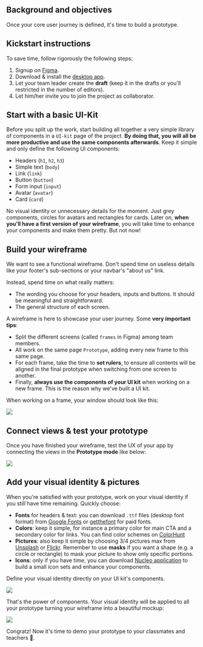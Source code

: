 ## Background and objectives

Once your core user journey is defined, it's time to build a prototype.

## Kickstart instructions

To save time, follow rigorously the following steps:

1. Signup on [Figma](https://www.figma.com/).
2. Download & install the [desktop app](https://www.figma.com/downloads).
3. Let your team leader create the **draft** (keep it in the drafts or you'll restricted in the number of editors).
4. Let him/her invite you to join the project as collaborator.

## Start with a basic UI-Kit

Before you split up the work, start building all together a very simple library of components in a `UI-kit` page of the project. **By doing that, you will all be more productive and use the same components afterwards**. Keep it simple and only define the following UI components:

- Headers (`h1`, `h2`, `h3`)
- Simple text (`body`)
- Link (`link`)
- Button (`button`)
- Form input (`input`)
- Avatar (`avatar`)
- Card (`card`)

No visual identity or unnecessary details for the moment. Just grey components, circles for avatars and rectangles for cards. Later on, **when you'll have a first version of your wireframe**, you will take time to enhance your components and make them pretty. But not now!

## Build your wireframe

We want to see a functional wireframe. Don't spend time on useless details like your footer's sub-sections or your navbar's "about us" link.

Instead, spend time on what really matters:

- The wording you choose for your headers, inputs and buttons. It should be meaningful and straightforward.
- The general structure of each screen.

A wireframe is here to showcase your user journey. Some **very important tips**:

- Split the different screens (called `frames` in Figma) among team members.
- All work on the same page `Prototype`, adding every new frame to this same page.
- For each frame, take the time to **set rulers**, to ensure all contents will be aligned in the final prototype when switching from one screen to another.
- Finally, **always use the components of your UI kit** when working on a new frame. This is the reason why we've built a UI kit.

When working on a frame, your window should look like this:

![](https://raw.githubusercontent.com/lewagon/fullstack-images/master/product-design/wireframe.png)

## Connect views & test your prototype

Once you have finished your wireframe, test the UX of your app by connecting the views in the **Prototype mode** like below:

![](https://raw.githubusercontent.com/lewagon/fullstack-images/master/product-design/prototype.png)


## Add your visual identity & pictures

When you're satisfied with your prototype, work on your visual identity if you still have time remaining. Quickly choose:

- **Fonts** for headers & text: you can download `.ttf` files (desktop font format) from [Google Fonts](https://fonts.google.com/) or [getthefont](http://www.getthefont.com/) for paid fonts.
- **Colors**: keep it simple, for instance a primary color for main CTA and a secondary color for links. You can find color schemes on [ColorHunt](http://colorhunt.co/)
- **Pictures**: also keep it simple by choosing 3/4 pictures max from [Unsplash](https://unsplash.com/) or [Flickr](https://www.flickr.com/). Remember to use **masks** if you want a shape (e.g. a circle or rectangle) to mask your picture to show only specific portions.
- **Icons**: only if you have time, you can download [Nucleo application](https://nucleoapp.com/) to build a small icon sets and enhance your components.

Define your visual identity directly on your UI kit's components.

![](https://raw.githubusercontent.com/lewagon/fullstack-images/master/product-design/visual-id.png)

That's the power of components. Your visual identity will be applied to all your prototype turning your wireframe into a beautiful mockup:

![](https://raw.githubusercontent.com/lewagon/fullstack-images/master/product-design/mockup.png)

Congratz! Now it's time to demo your prototype to your classmates and teachers 🎉.
